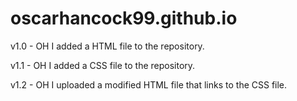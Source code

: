 # oscarhancock99.github.io

v1.0 - OH
I added a HTML file to the repository.

v1.1 - OH
I added a CSS file to the repository.

v1.2 - OH
I uploaded a modified HTML file that links to the CSS file.
